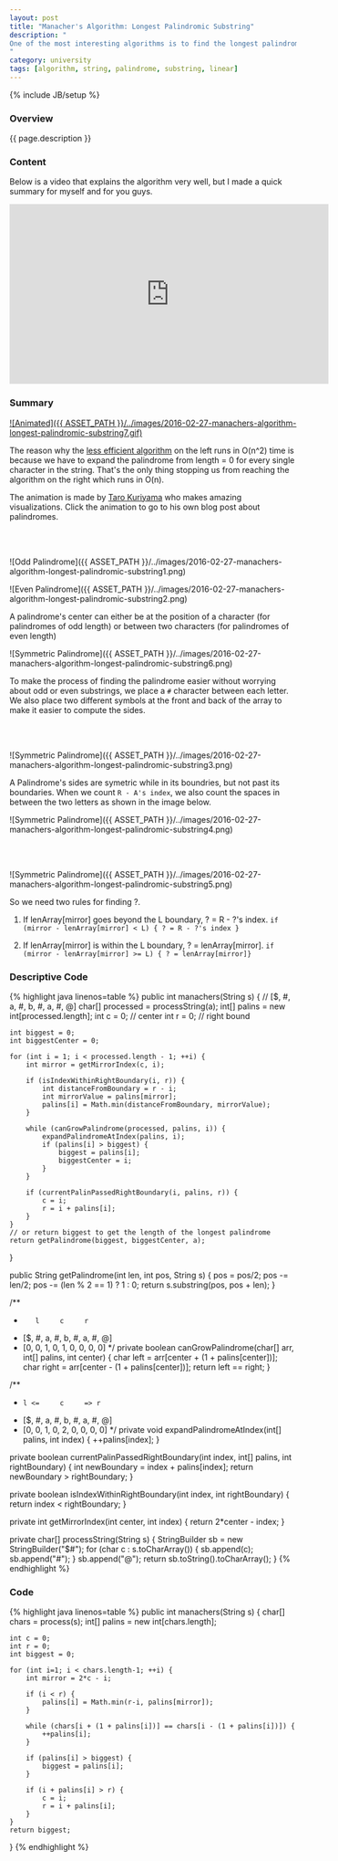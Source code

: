 ```yaml
---
layout: post
title: "Manacher's Algorithm: Longest Palindromic Substring"
description: "
One of the most interesting algorithms is to find the longest palindromic substring in O(n) time. A palindrome is a string that is the same when reversed. For example, `Dr. Awkward` is a palindrome. If we remove non alphanumeric characters and make each character lower case, it becomes `drawkward` which is the same thing spelled backwards. For more information, you can look at [Manacher's Algorithm wiki page](https://en.wikipedia.org/wiki/Longest_palindromic_substring).
"
category: university
tags: [algorithm, string, palindrome, substring, linear]
---
```

{% include JB/setup %}

<!-- Overview -->
<h3>Overview</h3>

{{ page.description }}

<!-- Content -->
<h3>Content</h3>

Below is a video that explains the algorithm very well, but I made a quick summary for myself and for you guys.

<iframe width="560" height="315" src="https://www.youtube.com/embed/nbTSfrEfo6M" frameborder="0" allowfullscreen></iframe>

<!-- Summary -->
<h3>Summary</h3>

[![Animated]({{ ASSET_PATH }}/../images/2016-02-27-manachers-algorithm-longest-palindromic-substring7.gif)](http://tarokuriyama.com/projects/palindrome2.php)

The reason why the [less efficient algorithm](http://www.geeksforgeeks.org/longest-palindromic-substring-set-2/) on the left runs in O(n^2) time is because we have to expand the palindrome from length = 0 for every single character in the string. That's the only thing stopping us from reaching the algorithm on the right which runs in O(n). 

The animation is made by [Taro Kuriyama](http://tarokuriyama.com/index.php) who makes amazing visualizations. Click the animation to go to his own blog post about palindromes.

<br /><br />


![Odd Palindrome]({{ ASSET_PATH }}/../images/2016-02-27-manachers-algorithm-longest-palindromic-substring1.png)

![Even Palindrome]({{ ASSET_PATH }}/../images/2016-02-27-manachers-algorithm-longest-palindromic-substring2.png)

A palindrome's center can either be at the position of a character (for palindromes of odd length) or between two characters (for palindromes of even length)

![Symmetric Palindrome]({{ ASSET_PATH }}/../images/2016-02-27-manachers-algorithm-longest-palindromic-substring6.png)

To make the process of finding the palindrome easier without worrying about odd or even substrings, we place a `#` character between each letter. We also place two different symbols at the front and back of the array to make it easier to compute the sides.

<br /><br />


![Symmetric Palindrome]({{ ASSET_PATH }}/../images/2016-02-27-manachers-algorithm-longest-palindromic-substring3.png)

A Palindrome's sides are symetric while in its boundries, but not past its boundaries. When we count `R - A's index`, we also count the spaces in between the two letters as shown in the image below.

![Symmetric Palindrome]({{ ASSET_PATH }}/../images/2016-02-27-manachers-algorithm-longest-palindromic-substring4.png)

<br /><br />

![Symmetric Palindrome]({{ ASSET_PATH }}/../images/2016-02-27-manachers-algorithm-longest-palindromic-substring5.png)

So we need two rules for finding ?.

1. If lenArray[mirror] goes beyond the L boundary, ? = R - ?'s index. `if (mirror - lenArray[mirror] < L) { ? = R - ?'s index }`

2. If lenArray[mirror] is within the L boundary, ? = lenArray[mirror]. `if (mirror - lenArray[mirror] >= L) { ? = lenArray[mirror]}`


<!-- Descriptive Code-->
<h3>Descriptive Code</h3>

<!-- Code _______________________________________-->
{% highlight java linenos=table %}
public int manachers(String s) {
    // [$, #, a, #, b, #, a, #, @]
    char[] processed = processString(a);
    int[] palins = new int[processed.length];
    int c = 0; // center
    int r = 0; // right bound
    
    int biggest = 0;
    int biggestCenter = 0;
    
    for (int i = 1; i < processed.length - 1; ++i) {
        int mirror = getMirrorIndex(c, i);
        
        if (isIndexWithinRightBoundary(i, r)) {
            int distanceFromBoundary = r - i;
            int mirrorValue = palins[mirror];
            palins[i] = Math.min(distanceFromBoundary, mirrorValue);
        }
        
        while (canGrowPalindrome(processed, palins, i)) {
            expandPalindromeAtIndex(palins, i);
            if (palins[i] > biggest) {
                biggest = palins[i];
                biggestCenter = i;
            }
        }
        
        if (currentPalinPassedRightBoundary(i, palins, r)) {
            c = i;
            r = i + palins[i];
        }
    }
    // or return biggest to get the length of the longest palindrome
    return getPalindrome(biggest, biggestCenter, a);
}

public String getPalindrome(int len, int pos, String s) {
    pos = pos/2;
    pos -= len/2;
    pos -= (len % 2 == 1) ? 1 : 0;
    return s.substring(pos, pos + len);
}

/**
 *        l     c     r
 * [$, #, a, #, b, #, a, #, @]
 * [0, 0, 1, 0, 1, 0, 0, 0, 0]
 */
private boolean canGrowPalindrome(char[] arr, int[] palins, int center) {
    char left = arr[center + (1 + palins[center])];
    char right = arr[center - (1 + palins[center])];
    return left == right;
}


/**
 *     l <=     c     => r
 * [$, #, a, #, b, #, a, #, @]
 * [0, 0, 1, 0, 2, 0, 0, 0, 0]
 */
private void expandPalindromeAtIndex(int[] palins, int index) {
    ++palins[index];
}

private boolean currentPalinPassedRightBoundary(int index, int[] palins, int rightBoundary) {
    int newBoundary = index + palins[index];
    return newBoundary > rightBoundary;
}

private boolean isIndexWithinRightBoundary(int index, int rightBoundary) {
    return index < rightBoundary;
}

private int getMirrorIndex(int center, int index) {
    return 2*center - index;
}

private char[] processString(String s) {
    StringBuilder sb = new StringBuilder("$#");
    for (char c : s.toCharArray()) {
        sb.append(c);
        sb.append("#");
    }
    sb.append("@");
    return sb.toString().toCharArray();
}
{% endhighlight %}
<!-- /Code ^^^^^^^^^^^^^^^^^^^^^^^^^^^^^^^^^^^^^^-->


<!-- Code-->
<h3>Code</h3>

<!-- Code _______________________________________-->
{% highlight java linenos=table %}
public int manachers(String s) {
    char[] chars = process(s);
    int[] palins = new int[chars.length];

    int c = 0;
    int r = 0;
    int biggest = 0;

    for (int i=1; i < chars.length-1; ++i) {
        int mirror = 2*c - i;

        if (i < r) {
            palins[i] = Math.min(r-i, palins[mirror]);
        }

        while (chars[i + (1 + palins[i])] == chars[i - (1 + palins[i])]) {
            ++palins[i];
        }

        if (palins[i] > biggest) {
            biggest = palins[i];
        }

        if (i + palins[i] > r) {
            c = i;
            r = i + palins[i];
        }
    }
    return biggest;
}
{% endhighlight %}
<!-- /Code ^^^^^^^^^^^^^^^^^^^^^^^^^^^^^^^^^^^^^^-->
